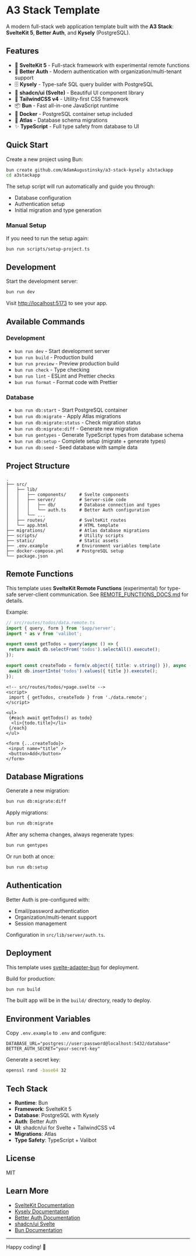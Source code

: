 # A3 Stack Template

A modern full-stack web application template built with the **A3 Stack**: **SvelteKit 5**, **Better Auth**, and **Kysely** (PostgreSQL).

## Features

- 🚀 **SvelteKit 5** - Full-stack framework with experimental remote functions
- 🔐 **Better Auth** - Modern authentication with organization/multi-tenant support
- 🗄️ **Kysely** - Type-safe SQL query builder with PostgreSQL
- 🎨 **shadcn/ui (Svelte)** - Beautiful UI component library
- 🎯 **TailwindCSS v4** - Utility-first CSS framework
- 📦 **Bun** - Fast all-in-one JavaScript runtime
- 🐳 **Docker** - PostgreSQL container setup included
- 🔄 **Atlas** - Database schema migrations
- ✨ **TypeScript** - Full type safety from database to UI

## Quick Start

Create a new project using Bun:

```bash
bun create github.com/AdamAugustinsky/a3-stack-kysely a3stackapp
cd a3stackapp
```

The setup script will run automatically and guide you through:

- Database configuration
- Authentication setup
- Initial migration and type generation

### Manual Setup

If you need to run the setup again:

```bash
bun run scripts/setup-project.ts
```

## Development

Start the development server:

```bash
bun run dev
```

Visit [http://localhost:5173](http://localhost:5173) to see your app.

## Available Commands

### Development

- `bun run dev` - Start development server
- `bun run build` - Production build
- `bun run preview` - Preview production build
- `bun run check` - Type checking
- `bun run lint` - ESLint and Prettier checks
- `bun run format` - Format code with Prettier

### Database

- `bun run db:start` - Start PostgreSQL container
- `bun run db:migrate` - Apply Atlas migrations
- `bun run db:migrate:status` - Check migration status
- `bun run db:migrate:diff` - Generate new migration
- `bun run gentypes` - Generate TypeScript types from database schema
- `bun run db:setup` - Complete setup (migrate + generate types)
- `bun run db:seed` - Seed database with sample data

## Project Structure

```
.
├── src/
│   ├── lib/
│   │   ├── components/     # Svelte components
│   │   ├── server/         # Server-side code
│   │   │   ├── db/         # Database connection and types
│   │   │   └── auth.ts     # Better Auth configuration
│   │   └── ...
│   ├── routes/             # SvelteKit routes
│   └── app.html            # HTML template
├── migrations/             # Atlas database migrations
├── scripts/                # Utility scripts
├── static/                 # Static assets
├── .env.example           # Environment variables template
├── docker-compose.yml     # PostgreSQL setup
└── package.json
```

## Remote Functions

This template uses **SvelteKit Remote Functions** (experimental) for type-safe server-client communication. See [REMOTE_FUNCTIONS_DOCS.md](./REMOTE_FUNCTIONS_DOCS.md) for details.

Example:

```typescript
// src/routes/todos/data.remote.ts
import { query, form } from '$app/server';
import * as v from 'valibot';

export const getTodos = query(async () => {
 return await db.selectFrom('todos').selectAll().execute();
});

export const createTodo = form(v.object({ title: v.string() }), async ({ title }) => {
 await db.insertInto('todos').values({ title }).execute();
});
```

```svelte
<!-- src/routes/todos/+page.svelte -->
<script>
 import { getTodos, createTodo } from './data.remote';
</script>

<ul>
 {#each await getTodos() as todo}
  <li>{todo.title}</li>
 {/each}
</ul>

<form {...createTodo}>
 <input name="title" />
 <button>Add</button>
</form>
```

## Database Migrations

Generate a new migration:

```bash
bun run db:migrate:diff
```

Apply migrations:

```bash
bun run db:migrate
```

After any schema changes, always regenerate types:

```bash
bun run gentypes
```

Or run both at once:

```bash
bun run db:setup
```

## Authentication

Better Auth is pre-configured with:

- Email/password authentication
- Organization/multi-tenant support
- Session management

Configuration in `src/lib/server/auth.ts`.

## Deployment

This template uses [svelte-adapter-bun](https://github.com/gornostay25/svelte-adapter-bun) for deployment.

Build for production:

```bash
bun run build
```

The built app will be in the `build/` directory, ready to deploy.

## Environment Variables

Copy `.env.example` to `.env` and configure:

```env
DATABASE_URL="postgres://user:password@localhost:5432/database"
BETTER_AUTH_SECRET="your-secret-key"
```

Generate a secret key:

```bash
openssl rand -base64 32
```

## Tech Stack

- **Runtime**: Bun
- **Framework**: SvelteKit 5
- **Database**: PostgreSQL with Kysely
- **Auth**: Better Auth
- **UI**: shadcn/ui for Svelte + TailwindCSS v4
- **Migrations**: Atlas
- **Type Safety**: TypeScript + Valibot

## License

MIT

## Learn More

- [SvelteKit Documentation](https://kit.svelte.dev)
- [Kysely Documentation](https://kysely.dev)
- [Better Auth Documentation](https://www.better-auth.com)
- [shadcn/ui Svelte](https://shadcn-svelte.com)
- [Bun Documentation](https://bun.sh)

---

Happy coding! 🚀

